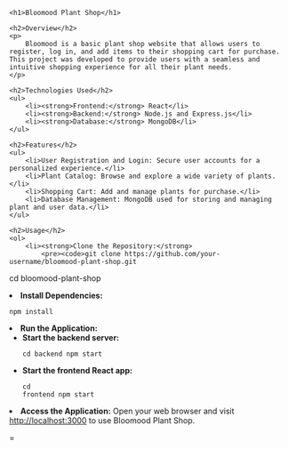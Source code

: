 
    <h1>Bloomood Plant Shop</h1>

    <h2>Overview</h2>
    <p>
        Bloomood is a basic plant shop website that allows users to register, log in, and add items to their shopping cart for purchase. This project was developed to provide users with a seamless and intuitive shopping experience for all their plant needs.
    </p>

    <h2>Technologies Used</h2>
    <ul>
        <li><strong>Frontend:</strong> React</li>
        <li><strong>Backend:</strong> Node.js and Express.js</li>
        <li><strong>Database:</strong> MongoDB</li>
    </ul>

    <h2>Features</h2>
    <ul>
        <li>User Registration and Login: Secure user accounts for a personalized experience.</li>
        <li>Plant Catalog: Browse and explore a wide variety of plants.</li>
        <li>Shopping Cart: Add and manage plants for purchase.</li>
        <li>Database Management: MongoDB used for storing and managing plant and user data.</li>
    </ul>

    <h2>Usage</h2>
    <ol>
        <li><strong>Clone the Repository:</strong>
            <pre><code>git clone https://github.com/your-username/bloomood-plant-shop.git
cd bloomood-plant-shop
</code></pre></li>
        <li><strong>Install Dependencies:</strong>
            <pre><code>npm install</code></pre>
        </li>
        <li><strong>Run the Application:</strong>
            <ul>
                <li><strong>Start the backend server:</strong>
                    <pre><code>cd backend
npm start</code></pre>
                </li>
                <li><strong>Start the frontend React app:</strong>
                    <pre><code>cd frontend
npm start</code></pre>
                </li>
            </ul>
        </li>
        <li><strong>Access the Application:</strong> Open your web browser and visit <a href="http://localhost:3000">http://localhost:3000</a> to use Bloomood Plant Shop.</li>
    </ol>



=

